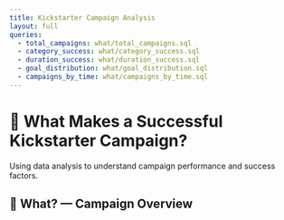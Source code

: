 ```yaml
---
title: Kickstarter Campaign Analysis
layout: full
queries:
  - total_campaigns: what/total_campaigns.sql
  - category_success: what/category_success.sql
  - duration_success: what/duration_success.sql
  - goal_distribution: what/goal_distribution.sql
  - campaigns_by_time: what/campaigns_by_time.sql
---
```


# 🎯 What Makes a Successful Kickstarter Campaign?

Using data analysis to understand campaign performance and success factors.

## 📘 What? — Campaign Overview

<BigValue 
  data={total_campaigns} 
  value=total_campaigns 
  title="Total Campaigns"
/>

<BigValue 
  data={total_campaigns} 
  value=success_rate 
  title="Success Rate"
  format="percent"
/>

<BarChart
  data={category_success}
  title="Success Rate by Category"
  x=main_category
  y=success_rate
  yAxisTitle="Success Rate (%)"
/>

<BarChart
  data={duration_success}
  title="Success Rate by Duration"
  x=duration_range
  y=success_rate
  yAxisTitle="Success Rate (%)"
/>

<BarChart
  data={goal_distribution}
  title="Campaign Goals Distribution"
  x=goal_range
  y=campaign_count
  series=success_rate
  yAxisTitle="Number of Campaigns"
/>

<LineChart
  data={campaigns_by_time}
  title="Campaigns Over Time"
  x=launch_month
  y=total_campaigns
  yAxisTitle="Number of Campaigns"
/>

<LineChart
  data={campaigns_by_time}
  title="Success Rate Trend"
  x=launch_month
  y=success_rate
  yAxisTitle="Success Rate (%)"
/>